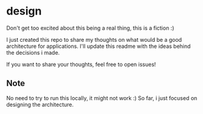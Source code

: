# design

Don't get too excited about this being a real thing, this is a fiction :)

I just created this repo to share my thoughts on what would be a good architecture for applications. 
I'll update this readme with the ideas behind the decisions i made. 

If you want to share your thoughts, feel free to open issues! 

## Note

No need to try to run this locally, it might not work :)
So far, i just focused on designing the architecture. 
